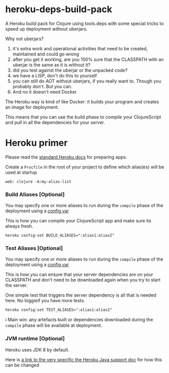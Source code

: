 # heroku-deps-build-pack

A Heroku build pack for Clojure using tools.deps with some special tricks to speed up deployment without uberjars.

Why not uberjars?
1) it's extra work and operational activities that need to be created, maintained and could go wrong
2) after you get it working, are you 100% sure that the CLASSPATH with an uberjar is the same as it is without it?
3) did you test against the uberjar or the unpacked code?
4) we have a LISP, don't do this to yourself
5) you can still do AOT without uberjars, if you really want to. Though you probably don't. But you can.
6) And no it doesn't need Docker

The Heroku way is kind of like Docker: it builds your program and creates an image for deployment.

This means that you can use the build phase to compile your ClojureScript and pull in all the dependencies for your server.

# Heroku primer

Please read the [standard Heroku docs](https://devcenter.heroku.com/articles/preparing-a-codebase-for-heroku-deployment) for preparing apps.

Create a `Procfile` in the root of your project to define which alias(es) will be used at startup

```
web: clojure -A:my-alias-list
```

### Build Aliases [Optional]

You may specify one or more aliases to run during the `compile` phase of the deployment using a [config var](https://devcenter.heroku.com/articles/config-vars#managing-config-vars)

This is how you can compile your ClojureScript app and make sure its always fresh.

```
heroku config:set BUILD_ALIASES=":alias1:alias2"
```

### Test Aliases [Optional]

You may specify one or more aliases to run during the `compile` phase of the deployment using a [config var](https://devcenter.heroku.com/articles/config-vars#managing-config-vars)

This is how you can ensure that your server dependencies are on your CLASSPATH and don't need to be downloaded again when you try to start the server.

One simple test that triggers the server dependency is all that is needed here. No biggieif you have more tests.

```
heroku config:set TEST_ALIASES=":alias1:alias2"
```

:information_source: Main win: any artefacts built or dependencies downloaded during the `compile` phase will be available at deployment.

### JVM runtime [Optional]

Heroku uses JDK 8 by default.
 
Here is [a link to the very specific the Heroku Java support doc](https://devcenter.heroku.com/articles/java-support#supported-java-versions) for how this can be changed
